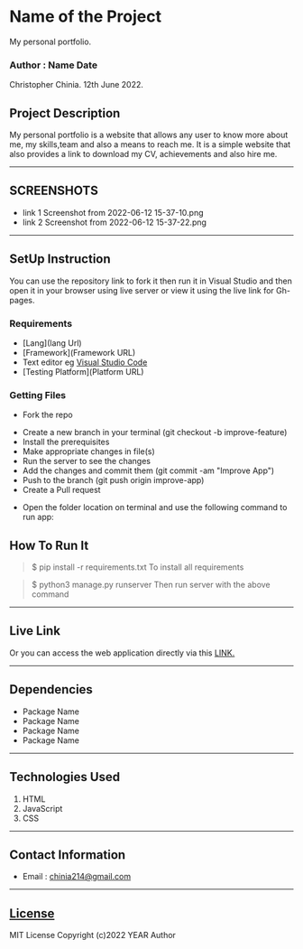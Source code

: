 # Name of the Project
My personal portfolio.
### Author : Name Date
Christopher Chinia.
12th June 2022.
## Project Description
My personal portfolio is a website that allows any user to know more about me, my skills,team and also a means to reach me. It is a simple website that also provides a link to download my CV, achievements and also hire me.
******

## SCREENSHOTS
- link 1
Screenshot from 2022-06-12 15-37-10.png
- link 2
Screenshot from 2022-06-12 15-37-22.png

********
## SetUp Instruction
You can use the repository link to fork it then run it in Visual Studio and then open it in your browser using live server or view it using the live link for Gh-pages.
### Requirements
* [Lang](lang Url)
* [Framework](Framework URL)
* Text editor eg [Visual Studio Code](https://code.visualstudio.com/download)
* [Testing Platform](Platform URL)


### Getting Files
* Fork the repo
- Create a new branch in your terminal (git checkout -b improve-feature)
- Install the prerequisites
- Make appropriate changes in file(s)
- Run the server to see the changes
- Add the changes and commit them (git commit -am "Improve App")
- Push to the branch (git push origin improve-app)
- Create a Pull request
* Open the folder location on terminal and use the following command to run app:

## How To Run It
>  $ pip install -r requirements.txt
To install all requirements

> $ python3 manage.py runserver
Then run server with the above command
*****
## Live Link
Or you can access the web application directly via this [LINK.](https://christopherchinia.github.io/My-Portfolio/)
*****
## Dependencies
- Package Name
- Package Name
- Package Name
- Package Name
*****
## Technologies Used
1. HTML
2. JavaScript
3. CSS 
*****
## Contact Information
* Email : chinia214@gmail.com
*****
## [License](LICENSE)
MIT License
Copyright (c)2022 YEAR Author